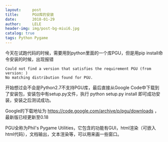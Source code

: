 ```yaml
---
layout:     post
title:      PGU库的安装
date:       2018-01-29
author:     LELE
header-img: img/post-bg-miui6.jpg
catalog: true
tags: Python Pygame 
---
```


今天在试跑代码的时候，需要用到python里面的一个库PGU，但是用pip install命令安装的时候，出现报错

    Could not find a version that satisfies the requirement PGU (from version: )
    No matching distribution found for PGU.
    
开始想过会不会是Python2.7不支持PGU库，最后直接从Google Code中下载到了安装包，安装包中有setup.py文件，执行
    python setup.py install
即可成功安装，安装之后测试成功。

Google的下载地址为 https://code.google.com/archive/p/pgu/downloads ，最新版已经更新至0.18

PGU全称为Phil's Pygame Utilities，它包含的功能有GUI，html渲染（可嵌入html代码），文档输出，文本渲染等，可以用来画一些窗口。
